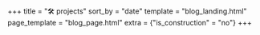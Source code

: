+++
title = "🛠️ projects"
sort_by = "date"
template = "blog_landing.html"
page_template = "blog_page.html"
extra = {"is_construction" = "no"}
+++ 